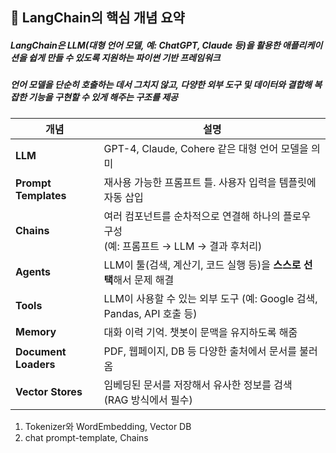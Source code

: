 ## 📌 LangChain의 핵심 개념 요약
##### LangChain은 LLM(대형 언어 모델, 예: ChatGPT, Claude 등)을 활용한 애플리케이션을 쉽게 만들 수 있도록 지원하는 파이썬 기반 프레임워크
##### 언어 모델을 단순히 호출하는 데서 그치지 않고, 다양한 외부 도구 및 데이터와 결합해 복잡한 기능을 구현할 수 있게 해주는 구조를 제공

| 개념              | 설명                                                                 |
|-------------------|----------------------------------------------------------------------|
| **LLM**           | GPT-4, Claude, Cohere 같은 대형 언어 모델을 의미                     |
| **Prompt Templates** | 재사용 가능한 프롬프트 틀. 사용자 입력을 템플릿에 자동 삽입         |
| **Chains**        | 여러 컴포넌트를 순차적으로 연결해 하나의 플로우 구성<br>(예: 프롬프트 → LLM → 결과 후처리) |
| **Agents**        | LLM이 툴(검색, 계산기, 코드 실행 등)을 **스스로 선택**해서 문제 해결 |
| **Tools**         | LLM이 사용할 수 있는 외부 도구 (예: Google 검색, Pandas, API 호출 등) |
| **Memory**        | 대화 이력 기억. 챗봇이 문맥을 유지하도록 해줌                         |
| **Document Loaders** | PDF, 웹페이지, DB 등 다양한 출처에서 문서를 불러옴               |
| **Vector Stores** | 임베딩된 문서를 저장해서 유사한 정보를 검색<br>(RAG 방식에서 필수)    |


1. Tokenizer와 WordEmbedding, Vector DB
2. chat prompt-template, Chains
